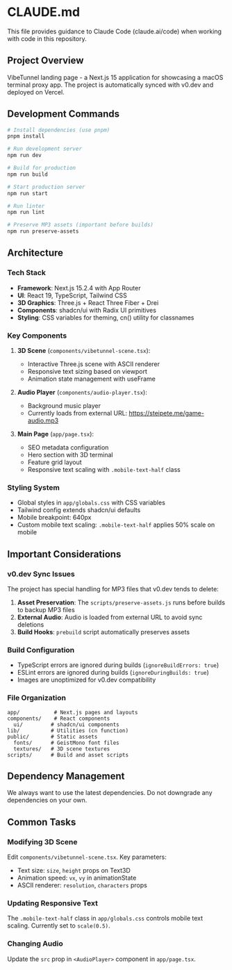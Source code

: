 # CLAUDE.md

This file provides guidance to Claude Code (claude.ai/code) when working with code in this repository.

## Project Overview

VibeTunnel landing page - a Next.js 15 application for showcasing a macOS terminal proxy app. The project is automatically synced with v0.dev and deployed on Vercel.

## Development Commands

```bash
# Install dependencies (use pnpm)
pnpm install

# Run development server
npm run dev

# Build for production
npm run build

# Start production server
npm run start

# Run linter
npm run lint

# Preserve MP3 assets (important before builds)
npm run preserve-assets
```

## Architecture

### Tech Stack
- **Framework**: Next.js 15.2.4 with App Router
- **UI**: React 19, TypeScript, Tailwind CSS
- **3D Graphics**: Three.js + React Three Fiber + Drei
- **Components**: shadcn/ui with Radix UI primitives
- **Styling**: CSS variables for theming, cn() utility for classnames

### Key Components

1. **3D Scene** (`components/vibetunnel-scene.tsx`): 
   - Interactive Three.js scene with ASCII renderer
   - Responsive text sizing based on viewport
   - Animation state management with useFrame

2. **Audio Player** (`components/audio-player.tsx`):
   - Background music player
   - Currently loads from external URL: https://steipete.me/game-audio.mp3

3. **Main Page** (`app/page.tsx`):
   - SEO metadata configuration
   - Hero section with 3D terminal
   - Feature grid layout
   - Responsive text scaling with `.mobile-text-half` class

### Styling System

- Global styles in `app/globals.css` with CSS variables
- Tailwind config extends shadcn/ui defaults
- Mobile breakpoint: 640px
- Custom mobile text scaling: `.mobile-text-half` applies 50% scale on mobile

## Important Considerations

### v0.dev Sync Issues

The project has special handling for MP3 files that v0.dev tends to delete:

1. **Asset Preservation**: The `scripts/preserve-assets.js` runs before builds to backup MP3 files
2. **External Audio**: Audio is loaded from external URL to avoid sync deletions
3. **Build Hooks**: `prebuild` script automatically preserves assets

### Build Configuration

- TypeScript errors are ignored during builds (`ignoreBuildErrors: true`)
- ESLint errors are ignored during builds (`ignoreDuringBuilds: true`)
- Images are unoptimized for v0.dev compatibility

### File Organization

```
app/           # Next.js pages and layouts
components/    # React components
  ui/         # shadcn/ui components
lib/          # Utilities (cn function)
public/       # Static assets
  fonts/      # GeistMono font files
  textures/   # 3D scene textures
scripts/      # Build and asset scripts
```

## Dependency Management

We always want to use the latest dependencies. Do not downgrade any dependencies on your own.

## Common Tasks

### Modifying 3D Scene
Edit `components/vibetunnel-scene.tsx`. Key parameters:
- Text size: `size`, `height` props on Text3D
- Animation speed: `vx`, `vy` in animationState
- ASCII renderer: `resolution`, `characters` props

### Updating Responsive Text
The `.mobile-text-half` class in `app/globals.css` controls mobile text scaling. Currently set to `scale(0.5)`.

### Changing Audio
Update the `src` prop in `<AudioPlayer>` component in `app/page.tsx`.